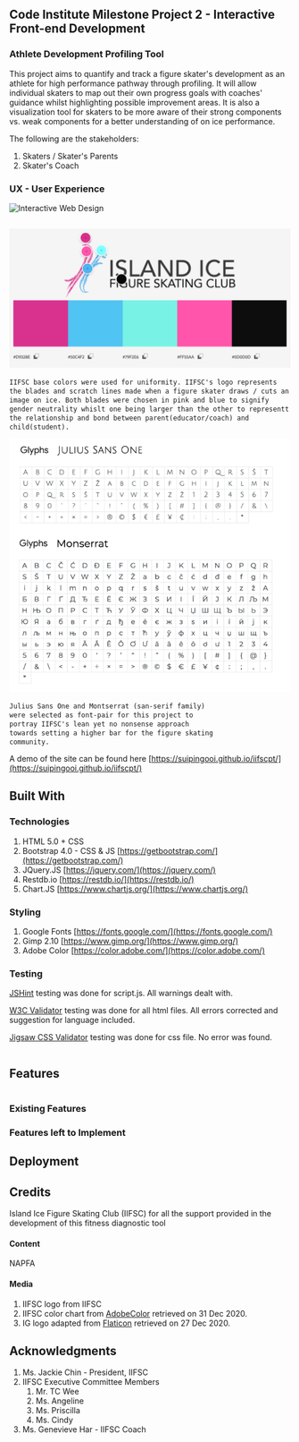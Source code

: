 ## Code Institute Milestone Project 2 - Interactive Front-end Development

### Athlete Development Profiling Tool

This project aims to quantify and track a figure skater's development as an athlete for high performance pathway through profiling. It will allow individual skaters to map out their own progress goals with coaches' guidance whilst highlighting possible improvement areas. It is also a visualization tool for skaters to be more aware of their strong components vs. weak components for a better understanding of on ice performance.

The following are the stakeholders:
1. Skaters / Skater's Parents
2. Skater's Coach

### UX - User Experience

![Interactive Web Design](video)
```
```
![Color Chart](images/iifsc_colorchart.png)
```
IIFSC base colors were used for uniformity. IIFSC's logo represents the blades and scratch lines made when a figure skater draws / cuts an image on ice. Both blades were chosen in pink and blue to signify gender neutrality whislt one being larger than the other to representt the relationship and bond between parent(educator/coach) and child(student). 
```
![Font Gylps](images/athletedp_fontgylps.png)
```
Julius Sans One and Montserrat (san-serif family) 
were selected as font-pair for this project to 
portray IIFSC's lean yet no nonsense approach 
towards setting a higher bar for the figure skating 
community.
```
A demo of the site can be found here [https://suipingooi.github.io/iifscpt/](https://suipingooi.github.io/iifscpt/)

## Built With 
### Technologies
1. HTML 5.0 + CSS
2. Bootstrap 4.0 - CSS & JS [https://getbootstrap.com/](https://getbootstrap.com/)
3. JQuery.JS [https://jquery.com/](https://jquery.com/)
4. Restdb.io [https://restdb.io/](https://restdb.io/)
5. Chart.JS [https://www.chartjs.org/](https://www.chartjs.org/)

### Styling
1. Google Fonts [https://fonts.google.com/](https://fonts.google.com/)
2. Gimp 2.10 [https://www.gimp.org/](https://www.gimp.org/) 
3. Adobe Color [https://color.adobe.com/](https://color.adobe.com/)


### Testing
[JSHint](https://jshint.com/) testing was done for script.js. All warnings dealt with.

[W3C Validator](https://validator.w3.org/) testing was done for all html files. All errors corrected and suggestion for language included. 

[Jigsaw CSS Validator](https://jigsaw.w3.org/css-validator/) testing was done for css file. No error was found.

```
```

## Features
```
```
### Existing Features
### Features left to Implement

## Deployment

## Credits
Island Ice Figure Skating Club (IIFSC) for all the support provided in the development of this fitness diagnostic tool

#### Content
NAPFA
#### Media
1. IIFSC logo from IIFSC 
2. IIFSC color chart from [AdobeColor](https://color.adobe.com/create/image) retrieved on 31 Dec 2020.
3. IG logo adapted from [Flaticon](https://www.flaticon.com/free-icon/instagram-logo_87390) retrieved on 27 Dec 2020.

## Acknowledgments
1. Ms. Jackie Chin - President, IIFSC
2. IIFSC Executive Committee Members  
    1. Mr. TC Wee
    2. Ms. Angeline
    3. Ms. Priscilla
    4. Ms. Cindy
3. Ms. Genevieve Har - IIFSC Coach